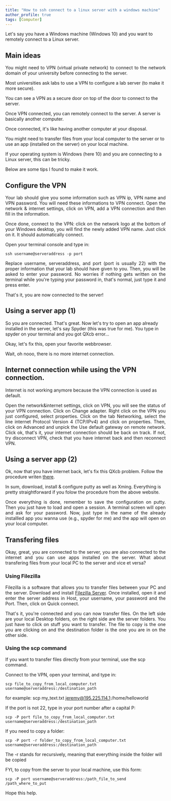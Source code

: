 ```yaml
---
title: "How to ssh connect to a linux server with a windows machine"
author_profile: true
tags: [Computer]
---
```


Let's say you have a Windows machine (Windows 10) and you want to remotely connect to a Linux server.

## Main ideas
<p align="justify">
You might need to VPN (virtual private network) to connect to the network domain of your university before connecting to the server. 
</p>
Most universities ask labs to use a VPN to configure a lab server (to make it more secure).

You can see a VPN as a secure door on top of the door to connect to the server. 

Once VPN connected, you can remotely connect to the server. A server is basically another computer.

Once connected, it's like having another computer at your disposal.

You might need to transfer files from your local computer to the server or to use an app (installed on the server) on your local machine.

If your operating system is Windows (here 10) and you are connecting to a Linux server, this can be tricky.

Below are some tips I found to make it work.

## Configure the VPN

<p align="justify">
Your lab should give you some information such as VPN ip, VPN name and VPN password. You will need these informations to VPN connect.
Open the network & internet settings, click on VPN, add a VPN connection and then fill in the information.
</p>
<p align="justify">
Once done, connect to the VPN: click on the network logo at the bottom of your Windows desktop, you will find the newly added VPN name.
Just click on it. It should automatically connect.
</p>
Open your terminal console and type in:

```
ssh username@serveraddress -p port
```

<p align="justify">
Replace username, serveraddress, and port (port is usually 22) with the proper information that your lab should have given to you.
Then, you will be asked to enter your password. No worries if nothing gets written on the terminal while you're typing your password in, that's normal, just type it and press enter.
</p>
That's it, you are now connected to the server!

## Using a server app (1)

So you are connected. That's great. Now let's try to open an app already installed in the server, let's say Spyder (this was true for me).
You type in spyder on your terminal and you got QXcb error...

Okay, let's fix this, open your favorite webbrowser.

Wait, oh nooo, there is no more internet connection.

## Internet connection while using the VPN connection.

Internet is not working anymore because the VPN connection is used as default. 
<p align="justify">
Open the network&internet settings, click on VPN, you will see the status of your VPN connection.
Click on Change adapter. Right click on the VPN you just configured, select properties. Click on the tab Networking, select the line internet Protocol Version 4 (TCP/IPv4) and click on properties.
Then, click on Advanced and unpick the Use default gateway on remote network. Click ok, that's it, your internet connection should be back on track. 
If not, try disconnect VPN, check that you have internet back and then reconnect VPN.
</p>

## Using a server app (2)

Ok, now that you have internet back, let's fix this QXcb problem. Follow the procedure writen 
<a href="http://www.geo.mtu.edu/geoschem/docs/putty_install.html">there</a>.

In sum, download, install & configure putty as well as Xming. Everything is pretty straightforward if you folow the procedure from the above website.

<p align="justify">
Once everything is done, remember to save the configuration on putty. Then you just have to load and open a session. A terminal screen will open and ask for your password. Now, 
just type in the name of the already installled app you wanna use (e.g., spyder for me) and the app will open on your local computer.
</p>

## Transfering files
<p align="justify">
Okay, great, you are connected to the server, you are also connected to the internet and you can use apps installed on the server. What about transfering files from your local PC to the server and vice et versa?
</p>

### Using Filezilla

<p align="justify">
Filezilla is a software that allows you to transfer files between your PC and the server. Download and install <a href="https://filezilla-project.org/">Filezilla Server</a>.
Once installed, open it and enter the server address in Host, your username, your password and the Port. Then, click on Quick connect.
</p>
<p align="justify">
That's it, you're connected and you can now transfer files. On the left side are your local Desktop folders, on the right side are the server folders. You just have to click on stuff you want to transfer. The file to copy is the one you are clicking on and the destination folder is the one you are in on the other side.
</p>

### Using the scp command

If you want to transfer files directly from your terminal, use the scp command.

Connect to the VPN, open your terminal, and type in:

```
scp file_to_copy_from_local_computer.txt username@serveraddress:/destination_path
```
for example: scp my_text.txt jeremy@195.225.114.1:/home/helloworld

If the port is not 22, type in your port number after a capital P:

```
scp -P port file_to_copy_from_local_computer.txt username@serveraddress:/destination_path
```

If you need to copy a folder:

```
scp -P port -r folder_to_copy_from_local_computer.txt username@serveraddress:/destination_path
```

The -r stands for recursively, meaning that everything inside the folder will be copied

FYI, to copy from the server to your local machine, use this form:
```
scp -P port username@serveraddress:/path_file_to_send /path_where_to_put
```

Hope this help. 




